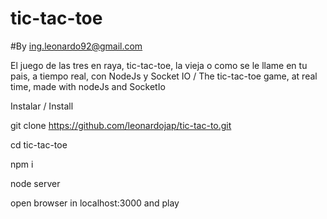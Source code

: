 # tic-tac-toe
#By ing.leonardo92@gmail.com

El juego de las tres en raya, tic-tac-toe, la vieja o como se le llame en tu pais, a tiempo real, con NodeJs y Socket IO /
The tic-tac-toe game, at real time, made with nodeJs and SocketIo

Instalar / Install

  git clone https://github.com/leonardojap/tic-tac-to.git
  
  cd tic-tac-toe
  
  npm i
  
  node server
  
  open browser in localhost:3000 and play
  
  
  
